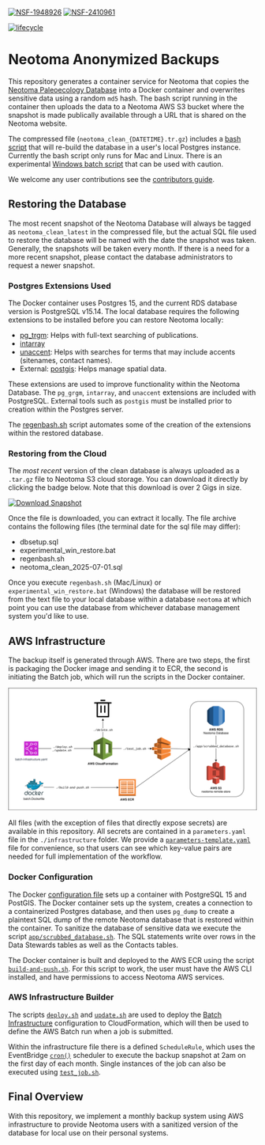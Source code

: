 [![NSF-1948926](https://img.shields.io/badge/NSF-1948926-blue.svg)](https://www.nsf.gov/awardsearch/showAward?AWD_ID=1948926)
[![NSF-2410961](https://img.shields.io/badge/NSF-2410961-blue.svg)](https://www.nsf.gov/awardsearch/showAward?AWD_ID=2410961)

[![lifecycle](https://img.shields.io/badge/lifecycle-in--development-green.svg)]()

# Neotoma Anonymized Backups

This repository generates a container service for Neotoma that copies the [Neotoma Paleoecology Database](https://neotomadb.org) into a Docker container and overwrites sensitive data using a random `md5` hash. The bash script running in the container then uploads the data to a Neotoma AWS S3 bucket where the snapshot is made publically available through a URL that is shared on the Neotoma website.

The compressed file (`neotoma_clean_{DATETIME}.tr.gz`) includes a [bash script](archives/regenbash.sh) that will re-build the database in a user's local Postgres instance. Currently the bash script only runs for Mac and Linux. There is an experimental [Windows batch script](archives/experimental_win_restore.bat) that can be used with caution.

We welcome any user contributions see the [contributors guide](CONTRIBUTING.md).

## Restoring the Database

The most recent snapshot of the Neotoma Database will always be tagged as `neotoma_clean_latest` in the compressed file, but the actual SQL file used to restore the database will be named with the date the snapshot was taken. Generally, the snapshots will be taken every month. If there is a need for a more recent snapshot, please contact the database administrators to request a newer snapshot.

### Postgres Extensions Used

The Docker container uses Postgres 15, and the current RDS database version is PostgreSQL v15.14. The local database requires the following extensions to be installed before you can restore Neotoma locally:

* [pg_trgm](https://www.postgresql.org/docs/current/pgtrgm.html): Helps with full-text searching of publications.
* [intarray](https://www.postgresql.org/docs/9.1/intarray.html)
* [unaccent](https://www.postgresql.org/docs/current/unaccent.html): Helps with searches for terms that may include accents (sitenames, contact names).
* External: [postgis](https://postgis.net/): Helps manage spatial data.

These extensions are used to improve functionality within the Neotoma Database. The `pg_grgm`, `intarray`, and `unaccent` extensions are included with PostgreSQL. External tools such as `postgis` must be installed prior to creation within the Postgres server.

The [regenbash.sh](archives/regenbash.sh) script automates some of the creation of the extensions within the restored database.

### Restoring from the Cloud

The *most recent* version of the clean database is always uploaded as a `.tar.gz` file to Neotoma S3 cloud storage. You can download it directly by clicking the badge below. Note that this download is over 2 Gigs in size.

[![Download Snapshot](https://img.shields.io/badge/Download-Neotoma--Snapshot-orange.svg)](https://neotoma-remote-store.s3.us-east-2.amazonaws.com/neotoma_clean_latest.tar.gz)

Once the file is downloaded, you can extract it locally. The file archive contains the following files (the terminal date for the sql file may differ):

* dbsetup.sql
* experimental_win_restore.bat
* regenbash.sh
* neotoma_clean_2025-07-01.sql

Once you execute `regenbash.sh` (Mac/Linux) or `experimental_win_restore.bat` (Windows) the database will be restored from the text file to your local database within a database `neotoma` at which point you can use the database from whichever database management system you'd like to use.

## AWS Infrastructure

The backup itself is generated through AWS. There are two steps, the first is packaging the Docker image and sending it to ECR, the second is initiating the Batch job, which will run the scripts in the Docker container.

![AWS Configuration](/assets/AWS_scrub_database_infrastructure.svg)

All files (with the exception of files that directly expose secrets) are available in this repository. All secrets are contained in a `parameters.yaml` file in the `./infrastructure` folder. We provide a [`parameters-template.yaml`](./infrastructure/parameters-template.json) file for convenience, so that users can see which key-value pairs are needed for full implementation of the workflow.

### Docker Configuration

The Docker [configuration file](batch.Dockerfile) sets up a container with PostgreSQL 15 and PostGIS. The Docker container sets up the system, creates a connection to a containerized Postgres database, and then uses `pg_dump` to create a plaintext SQL dump of the remote Neotoma database that is restored within the container. To sanitize the database of sensitive data we execute the script [`app/scrubbed_database.sh`](app/scrubbed_database.sh). The SQL statements write over rows in the Data Stewards tables as well as the Contacts tables.

The Docker container is built and deployed to the AWS ECR using the script [`build-and-push.sh`](build-and-push.sh). For this script to work, the user must have the AWS CLI installed, and have permissions to access Neotoma AWS services.

### AWS Infrastructure Builder

The scripts [`deploy.sh`](deploy.sh) and [`update.sh`](update.sh) are used to deploy the [Batch Infrastructure](infrastructure/batch-infrastructure.yaml) configuration to CloudFormation, which will then be used to define the AWS Batch run when a job is submitted.

Within the infrastructure file there is a defined `ScheduleRule`, which uses the EventBridge [`cron()`](https://docs.aws.amazon.com/eventbridge/latest/userguide/eb-scheduled-rule-pattern.html) scheduler to execute the backup snapshot at 2am on the first day of each month.  Single instances of the job can also be executed using [`test_job.sh`](test_job.sh).

## Final Overview

With this repository, we implement a monthly backup system using AWS infrastructure to provide Neotoma users with a sanitized version of the database for local use on their personal systems.
